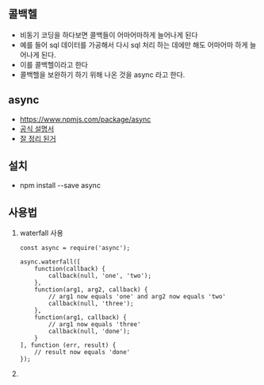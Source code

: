 ## 콜백헬
- 비동기 코딩을 하다보면 콜백들이 어마어마하게 늘어나게 된다      
- 예를 들어 sql 데이터를 가공해서 다시 sql 처리 하는 데에만 해도 어마어마 하게 늘어나게 된다.
- 이를 콜백헬이라고 한다
- 콜백헬을 보완하기 하기 위해 나온 것을 async 라고 한다.

## async
- https://www.npmjs.com/package/async
- [공식 설명서](https://caolan.github.io/async/)
- [잘 정리 된거](http://proinlab.com/archives/1811)

## 설치
- npm install --save async

## 사용법
1. waterfall 사용

    ```
    const async = require('async');

    async.waterfall([
        function(callback) {
            callback(null, 'one', 'two');
        },
        function(arg1, arg2, callback) {
            // arg1 now equals 'one' and arg2 now equals 'two'
            callback(null, 'three');
        },
        function(arg1, callback) {
            // arg1 now equals 'three'
            callback(null, 'done');
        }
    ], function (err, result) {
        // result now equals 'done'
    });
    ```

2.
